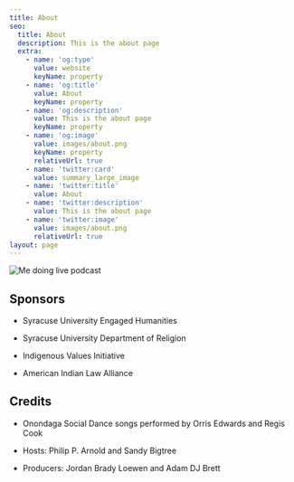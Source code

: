 ```yaml
---
title: About
seo:
  title: About
  description: This is the about page
  extra:
    - name: 'og:type'
      value: website
      keyName: property
    - name: 'og:title'
      value: About
      keyName: property
    - name: 'og:description'
      value: This is the about page
      keyName: property
    - name: 'og:image'
      value: images/about.png
      keyName: property
      relativeUrl: true
    - name: 'twitter:card'
      value: summary_large_image
    - name: 'twitter:title'
      value: About
    - name: 'twitter:description'
      value: This is the about page
    - name: 'twitter:image'
      value: images/about.png
      relativeUrl: true
layout: page
---
```

![Me doing live podcast](/images/about.png)



## Sponsors

*   Syracuse University Engaged Humanities

*   Syracuse University Department of Religion

*   Indigenous Values Initiative

*   American Indian Law Alliance

## Credits

*   Onondaga Social Dance songs performed by Orris Edwards and Regis Cook

*   Hosts: Philip P. Arnold and Sandy Bigtree

*   Producers: Jordan Brady Loewen and Adam DJ Brett
